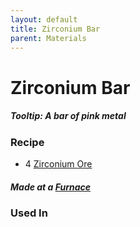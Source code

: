 ```yaml
---
layout: default
title: Zirconium Bar
parent: Materials
---
```


# Zirconium Bar

##### Tooltip: *A bar of pink metal*

### Recipe
- 4 [Zirconium Ore](https://ricklugtigheid.github.io/SupernovaMod/docs/items/materials/rime)

##### Made at a [Furnace](https://terraria.fandom.com/wiki/Furnace)


### Used In